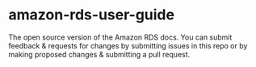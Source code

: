 # amazon-rds-user-guide
The open source version of the Amazon RDS docs. You can submit feedback &amp; requests for changes by submitting issues in this repo or by making proposed changes &amp; submitting a pull request.
